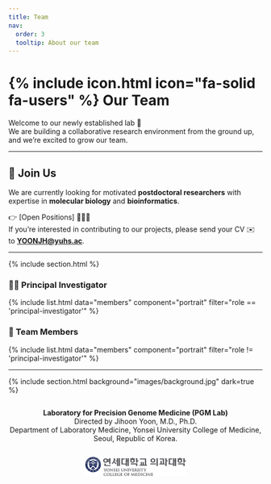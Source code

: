 ```yaml
---
title: Team
nav:
  order: 3
  tooltip: About our team
---
```


# {% include icon.html icon="fa-solid fa-users" %} Our Team

Welcome to our newly established lab 🚀  
We are building a collaborative research environment from the ground up, and we’re excited to grow our team.

---

## 🌟 Join Us
We are currently looking for motivated **postdoctoral researchers** with expertise in **molecular biology** and **bioinformatics**.  

👉 [Open Positions] 🕵🏻‍♀️  
If you’re interested in contributing to our projects, please send your CV ✉️ to **YOONJH@yuhs.ac**.  

---

{% include section.html %}

### 👨‍🔬 Principal Investigator
{% include list.html data="members" component="portrait" filter="role == 'principal-investigator'" %}

### 👥 Team Members
{% include list.html data="members" component="portrait" filter="role != 'principal-investigator'" %}

---

{% include section.html background="images/background.jpg" dark=true %}

<div align="center" style="margin-top:2em;">
  <p><strong>Laboratory for Precision Genome Medicine (PGM Lab)</strong><br>
  Directed by Jihoon Yoon, M.D., Ph.D.<br>
  Department of Laboratory Medicine, Yonsei University College of Medicine, Seoul, Republic of Korea.</p>
  <img src="/images/yonsei_logo.svg" alt="Yonsei University Logo" width="200" style="margin-top:1em;">
</div>
